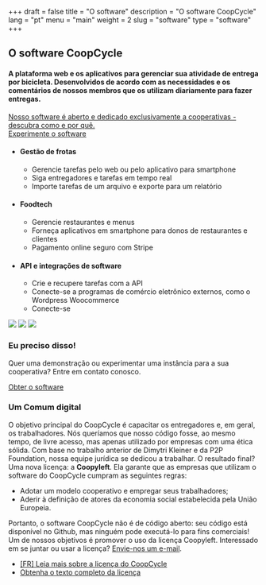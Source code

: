 +++
draft = false
title = "O software"
description = "O software CoopCycle"
lang = "pt"
menu = "main"
weight = 2
slug = "software"
type = "software"
+++

<div class="row justify-content-center banner">
    <div class="col-md-10 col-md-offset-1 text-center">
        <h2 class="h2">O software CoopCycle</h2>
        <h4 class="h4">A plataforma web e os aplicativos para gerenciar sua atividade de entrega por bicicleta. Desenvolvidos de acordo com as necessidades e os comentários de nossos membros que os utilizam diariamente para fazer entregas.</h4>
        <a class="text-small know-more" href="#digital-common">Nosso software é aberto e dedicado exclusivamente a cooperativas - descubra como e por quê.</a>
    </div>
</div>

<div class="text-center">
    <a target="_blank" href="https://demo.coopcycle.org/en/" class="btn btn-big text-big">Experimente o software</a>
</div>


<div class="row justify-content-center banner">
    <ul class="nav">
        <li class="col-md-4 active" data-toggle="tab" data-target="#fleet">
            <div class="feature-group">
                <h4 class="h4">Gestão de frotas</h4>
                <ul class="list-features">
                    <li class="list-features--el">Gerencie tarefas pelo web ou pelo aplicativo para smartphone</li>
                    <li class="list-features--el">Siga entregadores e tarefas em tempo real</li>
                    <li class="list-features--el">Importe tarefas de um arquivo e exporte para um relatório</li>
                </ul>
            </div>
        </li>
        <li class="col-md-4" data-toggle="tab" data-target="#foodtech" >
            <div class="feature-group">
                <h4 class="h4">Foodtech</h4>
                <ul class="list-features">
                    <li class="list-features--el">Gerencie restaurantes e menus</li>
                    <li class="list-features--el">Forneça aplicativos em smartphone para donos de restaurantes e clientes</li>
                    <li class="list-features--el">Pagamento online seguro com Stripe</li>
                </ul>
            </div>
        </li>
        <li class="col-md-4" data-toggle="tab" data-target="#api" >
            <div class="feature-group">
                <h4 class="h4">API e integrações de software</h4>
                <ul class="list-features">
                    <li class="list-features--el">Crie e recupere tarefas com a API</li>
                    <li class="list-features--el">Conecte-se a programas de comércio eletrônico externos, como o Wordpress Woocommerce</li>
                    <li class="list-features--el">Conecte-se </li>
                </ul>
            </div>
        </li>
    </ul>
    <div class="tab-content col-md-12">
        <img id="fleet" class="tab-pane active" src="/images/dispatch.jpg">
        <img id="foodtech" class="tab-pane" src="/images/foodtech.jpg">
        <img id="api" class="tab-pane" src="/images/fleurs-dici.jpg">
    </div>
</div>

<div class="row justify-content-center banner">
    <div class="col-md-10 col-md-offset-1 text-center">
        <h3 class="h3">Eu preciso disso!</h3>
        <p>
            Quer uma demonstração ou experimentar uma instância para a sua cooperativa? Entre em contato conosco.<br>
        </p>
        <div class="text-center">
          <a target="_blank" href="mailto:contact@coopcycle.org" class="btn btn-big text-big">Obter o software</a>
        </div>
    </div>
</div>


<div id="digital-common" class="row justify-content-center banner">
    <div class="col-md-10 col-md-offset-1 text-center">
        <h3 class="h3">Um Comum digital</h3>
    </div>
    <div class="col-md-8 col-md-offset-2">
        <div class="row">
            <p>
                <span>O objetivo principal do CoopCycle é capacitar os entregadores e, em geral, os trabalhadores. Nós queríamos que nosso código fosse, ao mesmo tempo, de livre acesso, mas apenas utilizado por empresas com uma ética sólida. Com base no trabalho anterior de Dimytri Kleiner e da P2P Foundation, nossa equipe jurídica se dedicou a trabalhar. O resultado final? Uma nova licença: a <strong>Coopyleft</strong>. Ela garante que as empresas que utilizam o software do CoopCycle cumpram as seguintes regras:</span>
                <ul>
                    <li>
                        Adotar um modelo cooperativo e empregar seus trabalhadores;
                    </li>
                    <li>
                        Aderir à definição de atores da economia social estabelecida pela União Europeia.
                    </li>
                </ul>
            </p>
            <p>
                <span>Portanto, o software CoopCycle não é de código aberto: seu código está disponível no Github, mas ninguém pode executá-lo para fins comerciais! Um de nossos objetivos é promover o uso da licença Coopyleft. Interessado em se juntar ou usar a licença? <a href="mailto:contact@coopcycle.org">Envie-nos um e-mail</a>.</span>
                <ul>
                    <li>
                        <a target="_blank" href="https://blogs.mediapart.fr/coopcycle/blog/170418/comment-proteger-le-logiciel-ouvert-coopcycle-de-la-predation-capitaliste" class="know-more">[FR] Leia mais sobre a licença do CoopCycle</a>
                    </li>
                    <li>
                        <a target="_blank" href="https://wiki.coopcycle.org/fr:licenseen" class="know-more">Obtenha o texto completo da licença</a><br>
                    </li>
                </ul>
            </p>
        </div>
    </div>
</div>
